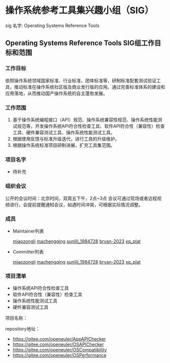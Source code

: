 # 操作系统参考工具集兴趣小组（SIG）

sig 名字:  Operating Systems Reference Tools

## Operating Systems Reference Tools SIG组工作目标和范围

### 工作目标

依照操作系统领域国家标准、行业标准、团体标准等，研制标准配套测试验证工具，推动标准在操作系统社区版及商业发行版的应用。通过完善标准体系的建设和应用落地，从而推动国产操作系统的自主蓬勃发展。

### 工作范围

1. 基于操作系统编程接口（API）规范、操作系统兼容性规范、操作系统性能测试规范等，开发操作系统API符合性检查工具、软件API符合性（兼容性）检查工具、硬件兼容测试工具、操作系统性能测试工具。
2. 根据使用反馈与标准升级迭代，进行工具的升级维护。
3. 根据操作系统标准项目研制进展，扩充工具集范围。

### 项目名字

- 待补充

### 组织会议

公开的会议时间：北京时间，双周五下午，2点~3点 会议可通过现场或者远程视频进行，会提前提醒通知会议，如遇时间冲突，可根据实际情况调整。

### 成员

- Maintainer列表

   [miaozongli](https://gitee.com/miaozongli)
   [machengqing](https://gitee.com/machengqing)
   [sunlili_1984728](https://gitee.com/sunlili_1984728)
   [bryan-2023](https://gitee.com/bryan-2023)
   [xq_plat](https://gitee.com/xq_plat)

- Committer列表

   [miaozongli](https://gitee.com/miaozongli)
   [machengqing](https://gitee.com/machengqing)
   [sunlili_1984728](https://gitee.com/sunlili_1984728)
   [bryan-2023](https://gitee.com/bryan-2023)
   [xq_plat](https://gitee.com/xq_plat)

### 项目清单

- 操作系统API符合性检查工具
- 软件API符合性（兼容性）检查工具
- 操作系统性能测试工具
- 硬件兼容测试工具

项目名称：

repository地址：

- https://gitee.com/openeuler/AppAPIChecker
- https://gitee.com/openeuler/OSAPIChecker
- https://gitee.com/openeuler/OSCompatibility
- https://gitee.com/openeuler/OSPerformance
